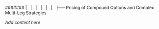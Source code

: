 ####### |   |   |   |   |   |   ├── Pricing of Compound Options and Complex Multi-Leg Strategies

*Add content here*
